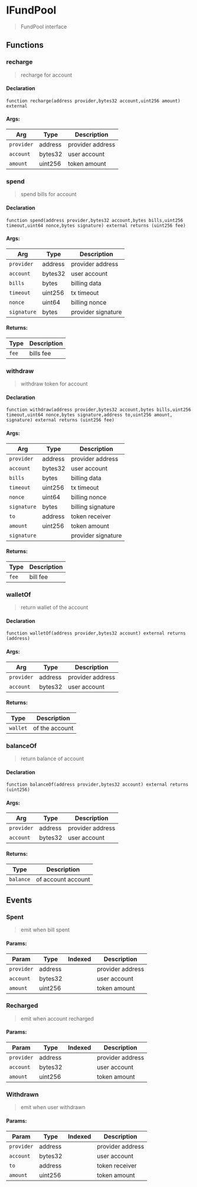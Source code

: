 # IFundPool



> FundPool interface


## Functions
### recharge

> recharge for account


#### Declaration
```
function recharge(address provider,bytes32 account,uint256 amount) external
```

#### Args:
| Arg | Type | Description |
| --- | --- | --- |
|`provider` | address | provider address
|`account` | bytes32 | user account
|`amount` | uint256 | token amount

### spend

> spend bills for account


#### Declaration
```
function spend(address provider,bytes32 account,bytes bills,uint256 timeout,uint64 nonce,bytes signature) external returns (uint256 fee)
```

#### Args:
| Arg | Type | Description |
| --- | --- | --- |
|`provider` | address | provider address
|`account` | bytes32 | user account
|`bills` | bytes | billing data
|`timeout` | uint256 | tx timeout
|`nonce` | uint64 | billing nonce
|`signature` | bytes | provider signature

#### Returns:
| Type | Description |
| --- | --- |
|`fee` | bills fee
### withdraw

> withdraw token for account


#### Declaration
```
function withdraw(address provider,bytes32 account,bytes bills,uint256 timeout,uint64 nonce,bytes signature,address to,uint256 amount, signature) external returns (uint256 fee)
```

#### Args:
| Arg | Type | Description |
| --- | --- | --- |
|`provider` | address | provider address
|`account` | bytes32 | user account
|`bills` | bytes | billing data
|`timeout` | uint256 | tx timeout
|`nonce` | uint64 | billing nonce
|`signature` | bytes | billing signature
|`to` | address | token receiver
|`amount` | uint256 | token amount
|`signature` |  | provider signature

#### Returns:
| Type | Description |
| --- | --- |
|`fee` | bill fee
### walletOf

> return wallet of the account


#### Declaration
```
function walletOf(address provider,bytes32 account) external returns (address)
```

#### Args:
| Arg | Type | Description |
| --- | --- | --- |
|`provider` | address | provider address
|`account` | bytes32 | user account

#### Returns:
| Type | Description |
| --- | --- |
|`wallet` | of the account
### balanceOf

> return balance of account


#### Declaration
```
function balanceOf(address provider,bytes32 account) external returns (uint256)
```

#### Args:
| Arg | Type | Description |
| --- | --- | --- |
|`provider` | address | provider address
|`account` | bytes32 | user account

#### Returns:
| Type | Description |
| --- | --- |
|`balance` | of account account

## Events

### Spent

> emit when bill spent

  
#### Params:
| Param | Type | Indexed | Description |
| --- | --- | :---: | --- |
|`provider` | address |  | provider address
|`account` | bytes32 |  | user account
|`amount` | uint256 |  | token amount
### Recharged

> emit when account recharged

  
#### Params:
| Param | Type | Indexed | Description |
| --- | --- | :---: | --- |
|`provider` | address |  | provider address
|`account` | bytes32 |  | user account
|`amount` | uint256 |  | token amount
### Withdrawn

> emit when user withdrawn

  
#### Params:
| Param | Type | Indexed | Description |
| --- | --- | :---: | --- |
|`provider` | address |  | provider address
|`account` | bytes32 |  | user account
|`to` | address |  | token receiver
|`amount` | uint256 |  | token amount
